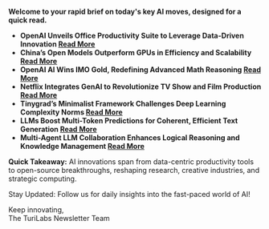 **Welcome to your rapid brief on today's key AI moves, designed for a quick read.**

- **OpenAI Unveils Office Productivity Suite to Leverage Data-Driven Innovation [Read More](https://www.computerworld.com/article/4021949/openai-goes-for-microsofts-jugular-its-office-productivity-suite.html)**
- **China’s Open Models Outperform GPUs in Efficiency and Scalability [Read More](https://www.theregister.com/2025/07/19/openai_us_china/)**
- **OpenAI AI Wins IMO Gold, Redefining Advanced Math Reasoning [Read More](https://twitter.com/polynoamial/status/1946478249187377206)**
- **Netflix Integrates GenAI to Revolutionize TV Show and Film Production [Read More](https://techcrunch.com/2025/07/18/netflix-starts-using-genai-in-its-shows-and-films/)**
- **Tinygrad’s Minimalist Framework Challenges Deep Learning Complexity Norms [Read More](https://geohot.github.io//blog/jekyll/update/2025/07/06/can-tinygrad-win.html)**
- **LLMs Boost Multi-Token Predictions for Coherent, Efficient Text Generation [Read More](https://arxiv.org/abs/2507.11851)**
- **Multi-Agent LLM Collaboration Enhances Logical Reasoning and Knowledge Management [Read More](https://arxiv.org/abs/2507.02170)**

**Quick Takeaway:** AI innovations span from data-centric productivity tools to open-source breakthroughs, reshaping research, creative industries, and strategic computing.

Stay Updated: Follow us for daily insights into the fast-paced world of AI!  

Keep innovating,  
The TuriLabs Newsletter Team